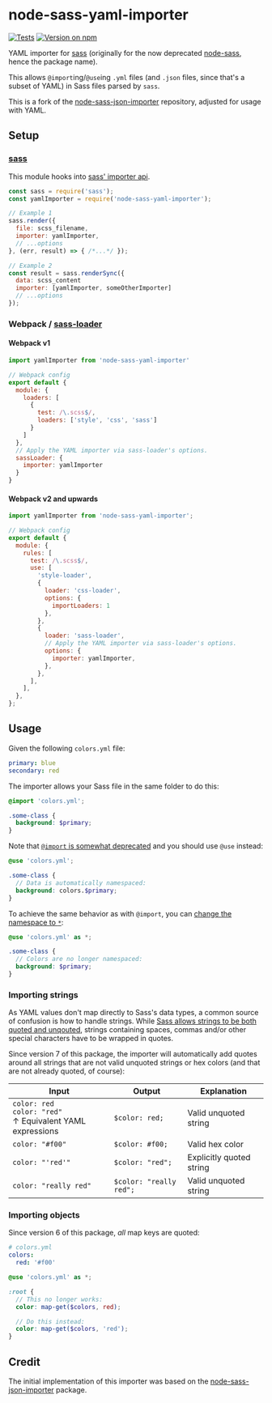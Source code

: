 # node-sass-yaml-importer

[![Tests](https://badgen.net/github/checks/loilo/node-sass-yaml-importer/master)](https://github.com/loilo/node-sass-yaml-importer/actions)
[![Version on npm](https://badgen.net/npm/v/node-sass-yaml-importer)](https://www.npmjs.com/package/node-sass-yaml-importer)

YAML importer for [sass](https://github.com/sass/sass) (originally for the now deprecated [node-sass](https://github.com/sass/node-sass), hence the package name).

This allows `@import`ing/`@use`ing `.yml` files (and `.json` files, since that's a subset of YAML) in Sass files parsed by `sass`.

This is a fork of the [node-sass-json-importer](https://github.com/Updater/node-sass-json-importer) repository, adjusted for usage with YAML.

## Setup

### [sass](https://github.com/sass/sass)

This module hooks into [sass' importer api](https://sass-lang.com/documentation/js-api#importer).

```javascript
const sass = require('sass');
const yamlImporter = require('node-sass-yaml-importer');

// Example 1
sass.render({
  file: scss_filename,
  importer: yamlImporter,
  // ...options
}, (err, result) => { /*...*/ });

// Example 2
const result = sass.renderSync({
  data: scss_content
  importer: [yamlImporter, someOtherImporter]
  // ...options
});
```

### Webpack / [sass-loader](https://github.com/jtangelder/sass-loader)

#### Webpack v1

```javascript
import yamlImporter from 'node-sass-yaml-importer'

// Webpack config
export default {
  module: {
    loaders: [
      {
        test: /\.scss$/,
        loaders: ['style', 'css', 'sass']
      }
    ]
  },
  // Apply the YAML importer via sass-loader's options.
  sassLoader: {
    importer: yamlImporter
  }
}
```

#### Webpack v2 and upwards

```javascript
import yamlImporter from 'node-sass-yaml-importer';

// Webpack config
export default {
  module: {
    rules: [
      test: /\.scss$/,
      use: [
        'style-loader',
        {
          loader: 'css-loader',
          options: {
            importLoaders: 1
          },
        },
        {
          loader: 'sass-loader',
          // Apply the YAML importer via sass-loader's options.
          options: {
            importer: yamlImporter,
          },
        },
      ],
    ],
  },
};
```

## Usage

Given the following `colors.yml` file:

```yaml
primary: blue
secondary: red
```

The importer allows your Sass file in the same folder to do this:

```scss
@import 'colors.yml';

.some-class {
  background: $primary;
}
```

Note that [`@import` is somewhat deprecated](https://sass-lang.com/documentation/at-rules/import) and you should use `@use` instead:

```scss
@use 'colors.yml';

.some-class {
  // Data is automatically namespaced:
  background: colors.$primary;
}
```

To achieve the same behavior as with `@import`, you can [change the namespace to `*`](https://sass-lang.com/documentation/at-rules/use#choosing-a-namespace):

```scss
@use 'colors.yml' as *;

.some-class {
  // Colors are no longer namespaced:
  background: $primary;
}
```

### Importing strings

As YAML values don't map directly to Sass's data types, a common source of confusion is how to handle strings. While [Sass allows strings to be both quoted and unqouted](https://sass-lang.com/documentation/values/strings#unquoted), strings containing spaces, commas and/or other special characters have to be wrapped in quotes.

Since version 7 of this package, the importer will automatically add quotes around all strings that are not valid unquoted strings or hex colors (and that are not already quoted, of course):

<!-- prettier-ignore -->
Input | Output | Explanation
-|-|-
`color: red`<br>`color: "red"`<br>↑ Equivalent YAML expressions | `$color: red;` | Valid unquoted string
`color: "#f00"` | `$color: #f00;` | Valid hex color
`color: "'red'"` | `$color: "red";` | Explicitly quoted string
`color: "really red"` | `$color: "really red";` | Valid unquoted string

### Importing objects

Since version 6 of this package, _all_ map keys are quoted:

```yaml
# colors.yml
colors:
  red: '#f00'
```

```scss
@use 'colors.yml' as *;

:root {
  // This no longer works:
  color: map-get($colors, red);

  // Do this instead:
  color: map-get($colors, 'red');
}
```

## Credit

The initial implementation of this importer was based on the [node-sass-json-importer](https://github.com/Updater/node-sass-json-importer) package.

